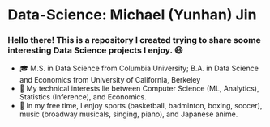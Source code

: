 # Data-Science: Michael (Yunhan) Jin

### Hello there! This is a repository I created trying to share soome interesting Data Science projects I enjoy. :laughing:

- :mortar_board:  M.S. in Data Science from Columbia University; B.A. in Data Science and Economics from University of California, Berkeley
- :book:  My technical interests lie between Computer Science (ML, Analytics), Statistics (Inference), and Economics.
- :tada:  In my free time, I enjoy sports (basketball, badminton, boxing, soccer), music (broadway musicals, singing, piano), and Japanese anime.

